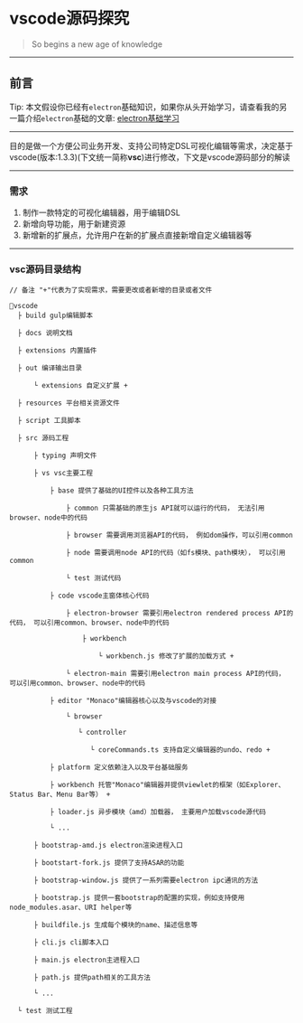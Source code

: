 
# vscode源码探究

> So begins a new age of knowledge


---
## 前言

  Tip: 本文假设你已经有`electron`基础知识，如果你从头开始学习，请查看我的另一篇介绍`electron`基础的文章: [electron基础学习](https://gitpress.io/@amber/electron%E5%9F%BA%E7%A1%80%E6%A6%82%E5%BF%B5)
    
---

  目的是做一个方便公司业务开发、支持公司特定DSL可视化编辑等需求，决定基于vscode(版本:1.3.3)(下文统一简称**vsc**)进行修改，下文是vscode源码部分的解读

---

### 需求
1. 制作一款特定的可视化编辑器，用于编辑DSL
2. 新增向导功能，用于新建资源
3. 新增新的扩展点，允许用户在新的扩展点直接新增自定义编辑器等

---

### vsc源码目录结构

``` project
// 备注 "+"代表为了实现需求，需要更改或者新增的目录或者文件

vscode    
  ├ build gulp编辑脚本   

  ├ docs 说明文档   

  ├ extensions 内置插件 
     
  ├ out 编译输出目录   

      └ extensions 自定义扩展 +

  ├ resources 平台相关资源文件 

  ├ script 工具脚本   

  ├ src 源码工程 

      ├ typing 声明文件

      ├ vs vsc主要工程

          ├ base 提供了基础的UI控件以及各种工具方法

              ├ common 只需基础的原生js API就可以运行的代码， 无法引用browser、node中的代码

              ├ browser 需要调用浏览器API的代码， 例如dom操作，可以引用common

              ├ node 需要调用node API的代码（如fs模块、path模块）， 可以引用common

              └ test 测试代码

          ├ code vscode主窗体核心代码

              ├ electron-browser 需要引用electron rendered process API的代码， 可以引用common、browser、node中的代码

                  ├ workbench

                      └ workbench.js 修改了扩展的加载方式 +

              └ electron-main 需要引用electron main process API的代码， 可以引用common、browser、node中的代码

          ├ editor "Monaco"编辑器核心以及与vscode的对接

              └ browser

                 └ controller

                    └ coreCommands.ts 支持自定义编辑器的undo、redo + 

          ├ platform 定义依赖注入以及平台基础服务

          ├ workbench 托管"Monaco"编辑器并提供viewlet的框架（如Explorer、Status Bar、Menu Bar等） +

          ├ loader.js 异步模块（amd）加载器， 主要用户加载vscode源代码

          └ ...

      ├ bootstrap-amd.js electron渲染进程入口

      ├ bootstart-fork.js 提供了支持ASAR的功能

      ├ bootstrap-window.js 提供了一系列需要electron ipc通讯的方法

      ├ bootstrap.js 提供一套bootstrap的配置的实现，例如支持使用node_modules.asar、URI helper等

      ├ buildfile.js 生成每个模块的name、描述信息等

      ├ cli.js cli脚本入口

      ├ main.js electron主进程入口

      ├ path.js 提供path相关的工具方法

      └ ...

  └ test 测试工程
```